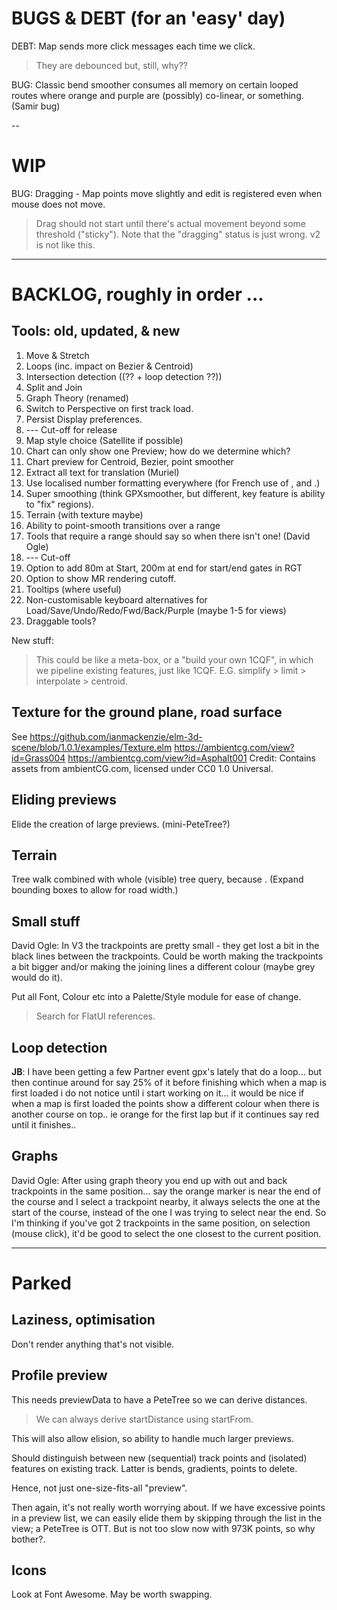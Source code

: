 
# BUGS & DEBT (for an 'easy' day)

DEBT: Map sends more click messages each time we click. 
> They are debounced but, still, why??

BUG: Classic bend smoother consumes all memory on certain looped routes where
     orange and purple are (possibly) co-linear, or something. (Samir bug)

--

# WIP

BUG: Dragging - Map points move slightly and edit is registered even when mouse does not move.
> Drag should not start until there's actual movement beyond some threshold ("sticky").
> Note that the "dragging" status is just wrong. v2 is not like this.

---

# BACKLOG, roughly in order ...

## Tools: old, updated, & new

1. Move & Stretch
2. Loops (inc. impact on Bezier & Centroid)
3. Intersection detection ((?? + loop detection ??))
4. Split and Join
5. Graph Theory (renamed)
6. Switch to Perspective on first track load.
7. Persist Display preferences.
8. --- Cut-off for release
9. Map style choice (Satellite if possible)
10. Chart can only show one Preview; how do we determine which?
11. Chart preview for Centroid, Bezier, point smoother
12. Extract all text for translation (Muriel)
13. Use localised number formatting everywhere (for French use of , and .)
14. Super smoothing  (think GPXsmoother, but different, key feature is ability to "fix" regions).
15. Terrain (with texture maybe)
16. Ability to point-smooth transitions over a range
17. Tools that require a range should say so when there isn't one! (David Ogle)
18. --- Cut-off
19. Option to add 80m at Start, 200m at end for start/end gates in RGT
20. Option to show MR rendering cutoff.
21. Tooltips (where useful)
22. Non-customisable keyboard alternatives for Load/Save/Undo/Redo/Fwd/Back/Purple (maybe 1-5 for views)
23. Draggable tools?

New stuff:
> This could be like a meta-box, or a "build your own 1CQF", in which
> we pipeline existing features, just like 1CQF.
> E.G. simplify > limit > interpolate > centroid.

## Texture for the ground plane, road surface

See https://github.com/ianmackenzie/elm-3d-scene/blob/1.0.1/examples/Texture.elm
https://ambientcg.com/view?id=Grass004
https://ambientcg.com/view?id=Asphalt001
Credit: Contains assets from ambientCG.com, licensed under CC0 1.0 Universal.

## Eliding previews

Elide the creation of large previews. (mini-PeteTree?)

## Terrain

Tree walk combined with whole (visible) tree query, because <track loops>.
(Expand bounding boxes to allow for road width.)

## Small stuff

David Ogle: In V3 the trackpoints are pretty small - they get lost a bit in the black lines between the trackpoints. Could be worth making the trackpoints a bit bigger and/or making the joining lines a different colour (maybe grey would do it).

Put all Font, Colour etc into a Palette/Style module for ease of change.
> Search for FlatUI references.

## Loop detection

**JB**: I have been getting a few Partner event gpx's lately that do a loop... but then continue around for say 25% of it before finishing which when a map is first loaded i do not notice until i start working on it... it would be nice if when a map is first loaded the points show a different colour when there is another course on top.. ie orange for the first lap but if it continues say red until it finishes..

## Graphs

David Ogle: After using graph theory you end up with out and back trackpoints in the same position... say the orange marker is near the end of the course and I select a trackpoint nearby, it always selects the one at the start of the course, instead of the one I was trying to select near the end. So I'm thinking if you've got 2 trackpoints in the same position, on selection (mouse click), it'd be good to select the one closest to the current position.


---

# Parked

## Laziness, optimisation

Don't render anything that's not visible.

## Profile preview

This needs previewData to have a PeteTree so we can derive distances.
> We can always derive startDistance using startFrom.

This will also allow elision, so ability to handle much larger previews.

Should distinguish between new (sequential) track points and (isolated) features
on existing track. Latter is bends, gradients, points to delete.

Hence, not just one-size-fits-all "preview".

Then again, it's not really worth worrying about. If we have excessive points
in a preview list, we can easily elide them by skipping through the list in the
view; a PeteTree is OTT.
But is not too slow now with 973K points, so why bother?.

## Icons

Look at Font Awesome. May be worth swapping.

